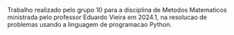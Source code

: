 Trabalho realizado pelo grupo 10 para a disciplina de Metodos Matematicos ministrada pelo professor Eduardo Vieira em 2024.1, na resolucao de problemas usando a linguagem de programacao Python.
